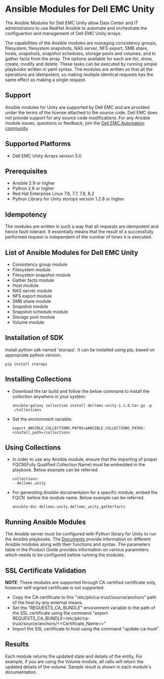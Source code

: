 # Ansible Modules for Dell EMC Unity

The Ansible Modules for Dell EMC Unity allow Data Center and IT administrators to use RedHat Ansible to automate and orchestrate the configuartion and management of Dell EMC Unity arrays.

The capabilities of the Ansible modules are managing consistency groups, filesystem, filesystem snapshots, NAS server, NFS export, SMB share, hosts, snapshots, snapshot schedules, storage pools and volumes; and to gather facts from the array. The options available for each are list, show, create, modify and delete. These tasks can be executed by running simple playbooks written in yaml syntax. The modules are written so that all the operations are idempotent, so making multiple identical requests has the same effect as making a single request.

## Support
Ansible modules for Unity are supported by Dell EMC and are provided under the terms of the license attached to the source code. Dell EMC does not provide support for any source code modifications. For any Ansible module issues, questions or feedback, join the [Dell EMC Automation community](https://www.dell.com/community/Automation/bd-p/Automation).

## Supported Platforms
  * Dell EMC Unity Arrays version 5.0

## Prerequisites
  * Ansible 2.9 or higher
  * Python 2.8 or higher
  * Red Hat Enterprise Linux 7.6, 7.7, 7.8, 8.2
  * Python Library for Unity storops version 1.2.8 or higher

## Idempotency
The modules are written in such a way that all requests are idempotent and hence fault-tolerant. It essentially means that the result of a successfully performed request is independent of the number of times it is executed.

## List of Ansible Modules for Dell EMC Unity
  * Consistency group module
  * Filesystem module
  * Filesystem snapshot module
  * Gather facts module
  * Host module
  * NAS server module
  * NFS export module
  * SMB share module
  * Snapshot module
  * Snapshot schedule module
  * Storage pool module
  * Volume module

## Installation of SDK
Install python sdk named 'storops'. It can be installed using pip, based on appropriate python version.

    pip install storops

## Installing Collections
  * Download the tar build and follow the below command to install the collection anywhere in your system:
 
        ansible-galaxy collection install dellemc-unity-1.1.0.tar.gz -p ./collections
  * Set the environment variable:
  
        export ANSIBLE_COLLECTIONS_PATHS=$ANSIBLE_COLLECTIONS_PATHS:<install_path>/collections
 
## Using Collections

  * In order to use any Ansible module, ensure that the importing of proper FQCN(Fully Qualified Collection Name) must be embedded in the playbook.
   Below example can be referred
 
        collections:
        - dellemc.unity

    
  * For generating Ansible documentaion for a specific module, embed the FQCN  before the module name. Below example can be referred.
        
        ansible-doc dellemc.unity.dellemc_unity_gatherfacts

## Running Ansible Modules
The Ansible server must be configured with Python library for Unity to run the Ansible playbooks. The [Documents]( https://github.com/dell/ansible-unity/tree/1.1.0/dellemc_ansible/docs ) provide information on different Ansible modules along with their functions and syntax. The parameters table in the Product Guide provides information on various parameters which needs to be configured before running the modules.

## SSL Certificate Validation

**NOTE**: These modules are supported through CA certified certificate only, however self-signed certificate is not supported.

  * Copy the CA certificate to this "/etc/pki/ca-trust/source/anchors" path of the host by any external means.
  * Set the "REQUESTS_CA_BUNDLE" environment variable to the path of the SSL certificate using the command "export REQUESTS_CA_BUNDLE=/etc/pki/ca-trust/source/anchors/<<Certificate_Name>>"
  * Import the SSL certificate to host using the command "update-ca-trust".

## Results
Each module returns the updated state and details of the entity, For example, if you are using the Volume module, all calls will return the updated details of the volume. Sample result is shown in each module's documentation.